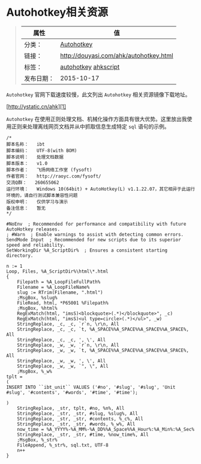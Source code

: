 # Autohotkey相关资源

>|  属性  |  值  |
>| ----- | ----- |
>| 分类： | [Autohotkey](http://douyasi.com/category/ahk/) |
>| 链接： | http://douyasi.com/ahk/autohotkey.html |
>| 标签： | [autohotkey](http://douyasi.com/tag/autohotkey) [ahkscript](http://douyasi.com/tag/ahkscript)  |
>| 发布日期： | 2015-10-17 |

`Autohotkey` 官网下载速度较慢，此文列出 `Autohotkey` 相关资源镜像下载地址。

>    
[http://ystatic.cn/ahk][1]

`Autohotkey` 在使用正则处理文档、机械化操作方面具有很大优势。这里放出我使用正则来处理离线网页文档并从中抓取信息生成特定 `sql` 语句的示例。



```ahk
/*
脚本名称：	ibt
脚本编码：	UTF-8(with BOM)
脚本说明：	处理文档数据
脚本版本：	v1.0
脚本作者：	飞扬网络工作室 (fysoft)
作者官网：	http://raoyc.com/fysoft/
交流Q群：	260655062
运行环境：	Windows 10(64bit) + AutoHotkey(L) v1.1.22.07，其它相异于此运行环境的，请自行测试脚本兼容性问题
版权申明：	仅供学习与演示
备注信息：	暂无
*/

#NoEnv  ; Recommended for performance and compatibility with future AutoHotkey releases.
; #Warn  ; Enable warnings to assist with detecting common errors.
SendMode Input  ; Recommended for new scripts due to its superior speed and reliability.
SetWorkingDir %A_ScriptDir%  ; Ensures a consistent starting directory.

n := 1
Loop, Files, %A_ScriptDir%\html\*.html
{
	Filepath = %A_LoopFileFullPath%
	Filename = %A_LoopFileName%
	slug := RTrim(Filename, ".html")
	;MsgBox, %slug%
	FileRead, html, *P65001 %Filepath%
	;MsgBox, %html%
	RegExMatch(html, "imsS)<blockquote>(.*)</blockquote>", _c)
	RegExMatch(html, "imsS)<ul type=circle>(.*)</ul>", _w)
	StringReplace, _c, _c, `r`n, \r\n, All
	StringReplace, _c, _c, `t, %A_SPACE%%A_SPACE%%A_SPACE%%A_SPACE%, All
	StringReplace, _c, _c, ', \', All
	StringReplace, _w, _w, `r`n, \r\n, All
	StringReplace, _w, _w, `t, %A_SPACE%%A_SPACE%%A_SPACE%%A_SPACE%, All
	StringReplace, _w, _w, ', \', All
	StringReplace, _w, _w, `", \", All
	;MsgBox, %_w%
tplt = 
(
INSERT INTO ``ibt_unit`` VALUES ('#no', '#slug', '#slug', 'Unit #slug', '#contents', '#words', '#time', '#time');

)
	StringReplace, _str, tplt, #no, %n%, All
	StringReplace, _str, _str, #slug, %slug%, All
	StringReplace, _str, _str, #contents, %_c%, All
	StringReplace, _str, _str, #words, %_w%, All
	now_time = %A_YYYY%-%A_MM%-%A_DD%%A_Space%%A_Hour%:%A_Min%:%A_Sec%
	StringReplace, _str, _str, #time, %now_time%, All
	;MsgBox, %_str%
	FileAppend, %_str%, sql.txt, UTF-8
	n++
}
```


  [1]: http://ystatic.cn/ahk